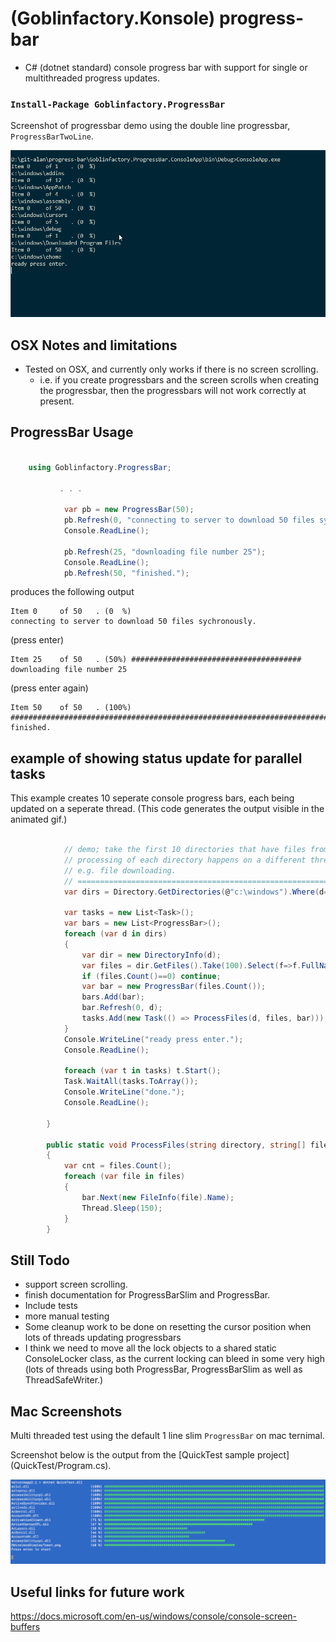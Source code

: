 # (Goblinfactory.Konsole) progress-bar

- C# (dotnet standard) console progress bar with support for single or multithreaded progress updates.

### `Install-Package Goblinfactory.ProgressBar`

Screenshot of progressbar demo using the double line progressbar, `ProgressBarTwoLine`.

![InstallProgressBar](progressbar.gif)

## OSX Notes and limitations

- Tested on OSX, and currently only works if there is no screen scrolling.
    - i.e. if you create progressbars and the screen scrolls when creating the progressbar, then the progressbars will not work correctly at present.

## ProgressBar Usage

```csharp

    using Goblinfactory.ProgressBar;

           . . .

            var pb = new ProgressBar(50);
            pb.Refresh(0, "connecting to server to download 50 files sychronously.");
            Console.ReadLine();

            pb.Refresh(25, "downloading file number 25");
            Console.ReadLine();
            pb.Refresh(50, "finished.");
```

produces the following output

```text
Item 0     of 50   . (0  %)
connecting to server to download 50 files sychronously.
```

(press enter)

```text
Item 25    of 50   . (50%) ######################################
downloading file number 25
```

(press enter again)

```text
Item 50    of 50   . (100%) ############################################################################
finished.
```

## example of showing status update for parallel tasks

This example creates 10 seperate console progress bars, each being updated on a seperate thread. (This code generates the output visible in the animated gif.)

```csharp

            // demo; take the first 10 directories that have files from c:\windows, and then pretends to process (list) them.
            // processing of each directory happens on a different thread, to simulate multiple background tasks,
            // e.g. file downloading.
            // ==============================================================================================================
            var dirs = Directory.GetDirectories(@"c:\windows").Where(d=> Directory.GetFiles(d).Count()>0).Take(10);

            var tasks = new List<Task>();
            var bars = new List<ProgressBar>();
            foreach (var d in dirs)
            {
                var dir = new DirectoryInfo(d);
                var files = dir.GetFiles().Take(100).Select(f=>f.FullName).ToArray();
                if (files.Count()==0) continue;
                var bar = new ProgressBar(files.Count());
                bars.Add(bar);
                bar.Refresh(0, d);
                tasks.Add(new Task(() => ProcessFiles(d, files, bar)));
            }
            Console.WriteLine("ready press enter.");
            Console.ReadLine();

            foreach (var t in tasks) t.Start();
            Task.WaitAll(tasks.ToArray());
            Console.WriteLine("done.");
            Console.ReadLine();

        }

        public static void ProcessFiles(string directory, string[] files, ProgressBar bar)
        {
            var cnt = files.Count();
            foreach (var file in files)
            {
                bar.Next(new FileInfo(file).Name);
                Thread.Sleep(150);
            }
        }


```

## Still Todo

- support screen scrolling.
- finish documentation for ProgressBarSlim and ProgressBar.
- Include tests
- more manual testing
- Some cleanup work to be done on resetting the cursor position when lots of threads updating progressbars
- I think we need to move all the lock objects to a shared static ConsoleLocker class, as the current locking can bleed in some very high (lots of threads using both ProgressBar, ProgressBarSlim as well as ThreadSafeWriter.)

## Mac Screenshots

Multi threaded test using the default 1 line slim `ProgressBar` on mac ternimal.

Screenshot below is the output from the [QuickTest sample project] (QuickTest/Program.cs).

![multi-threaded test in mac terminal](progressbar-in-mac-terminal.png)

## Useful links for future work

https://docs.microsoft.com/en-us/windows/console/console-screen-buffers
